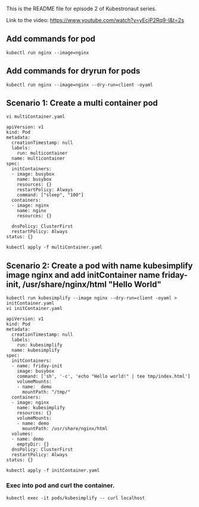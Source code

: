 This is the README file for episode 2 of Kubestronaut series.

Link to the video: https://www.youtube.com/watch?v=yEcjP2Rq9-I&t=2s

## Add commands for pod
```
kubectl run nginx --image=nginx
```

## Add commands for dryrun for pods
```
kubectl run nginx --image=nginx --dry-run=client -oyaml
```
## Scenario 1: Create a multi container pod
```
vi multiContainer.yaml
```
```
apiVersion: v1
kind: Pod
metadata:
  creationTimestamp: null
  labels:
    run: multicontainer
  name: multicontainer
spec:
  initContainers:
  - image: busybox
    name: busybox
    resources: {}
    restartPolicy: Always
    command: ["sleep", "100"]
  containers:
  - image: nginx
    name: nginx
    resources: {}

  dnsPolicy: ClusterFirst
  restartPolicy: Always
status: {}
```
```
kubectl apply -f multiContainer.yaml
```

## Scenario 2: Create a pod with name kubesimplify image nginx and add initContainer name friday-init, /usr/share/nginx/html "Hello World"

```
kubectl run kubesimplify --image nginx --dry-run=client -oyaml > initContainer.yaml
vi initContainer.yaml
```
```
apiVersion: v1
kind: Pod
metadata:
  creationTimestamp: null
  labels:
    run: kubesimplify
  name: kubesimplify
spec:
  initContainers:
  - name: friday-init
    image: busybox
    command: ['sh', '-c', 'echo "Hello world!" | tee tmp/index.html']
    volumeMounts:
    - name:  demo
      mountPath: "/tmp/"
  containers:
  - image: nginx
    name: kubesimplify
    resources: {}
    volumeMounts:
    - name: demo
      mountPath: /usr/share/nginx/html
  volumes:
  - name: demo
    emptyDir: {}
  dnsPolicy: ClusterFirst
  restartPolicy: Always
status: {}
```
```
kubectl apply -f initContainer.yaml
```
### Exec into pod and curl the container.
```
kubectl exec -it pods/kubesimplify -- curl localhost
```